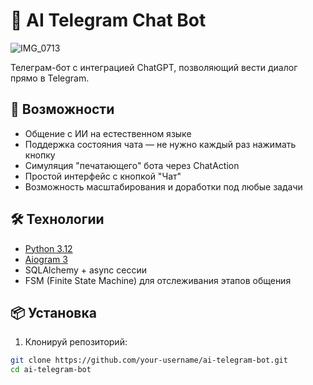 # 🤖 AI Telegram Chat Bot

![IMG_0713](https://github.com/user-attachments/assets/906be99f-575a-4a9c-9293-32361d037447)

Телеграм-бот с интеграцией ChatGPT, позволяющий вести диалог прямо в Telegram.

## 🚀 Возможности

- Общение с ИИ на естественном языке
- Поддержка состояния чата — не нужно каждый раз нажимать кнопку
- Симуляция "печатающего" бота через ChatAction
- Простой интерфейс с кнопкой "Чат"
- Возможность масштабирования и доработки под любые задачи

## 🛠️ Технологии

- [Python 3.12](https://www.python.org/)
- [Aiogram 3](https://docs.aiogram.dev/en/latest/)
- SQLAlchemy + async сессии
- FSM (Finite State Machine) для отслеживания этапов общения

## 📦 Установка

1. Клонируй репозиторий:

```bash
git clone https://github.com/your-username/ai-telegram-bot.git
cd ai-telegram-bot
